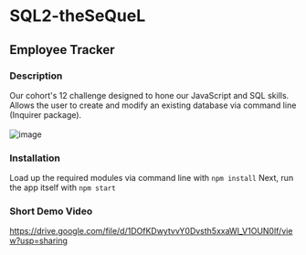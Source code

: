 # SQL2-theSeQueL
## Employee Tracker
### Description
Our cohort's 12 challenge designed to hone our JavaScript and SQL skills. Allows the user to create and modify an existing database via command line (Inquirer package).
<br><br>
![image](https://user-images.githubusercontent.com/108553499/211450022-3506a53d-e5c0-429e-af94-1aba7be4b010.png)

### Installation
Load up the required modules via command line with `npm install`
Next, run the app itself with `npm start`

### Short Demo Video
https://drive.google.com/file/d/1DOfKDwytvvY0Dvsth5xxaWl_V1OUN0lf/view?usp=sharing

